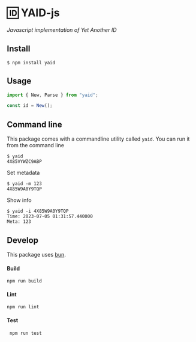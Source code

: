 # 🆔 YAID-js

_Javascript implementation of Yet Another ID_

## Install

```shell
$ npm install yaid
```

## Usage

```js
import { New, Parse } from "yaid";

const id = New();
```

## Command line

This package comes with a commandline utility called `yaid`.
You can run it from the command line

```shell
$ yaid
4X85VYWZC9ABP
```

Set metadata

```shell
$ yaid -m 123
4X85W9A0Y9TQP
```

Show info

```shell
$ yaid -i 4X85W9A0Y9TQP
Time: 2023-07-05 01:31:57.440000
Meta: 123
```

## Develop

This package uses [bun].

#### Build

```shell
npm run build
```

#### Lint

```shell
npm run lint
```

#### Test

```shell
 npm run test
```

[bun]: bun.sh
